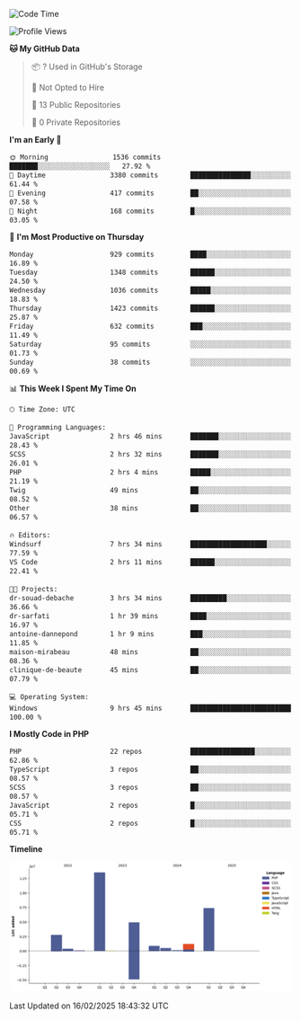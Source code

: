 <!--START_SECTION:waka-->
![Code Time](http://img.shields.io/badge/Code%20Time-2%2C227%20hrs%205%20mins-blue)

![Profile Views](http://img.shields.io/badge/Profile%20Views-0-blue)

**🐱 My GitHub Data** 

> 📦 ? Used in GitHub's Storage 
 > 
> 🚫 Not Opted to Hire
 > 
> 📜 13 Public Repositories 
 > 
> 🔑 0 Private Repositories 
 > 
**I'm an Early 🐤** 

```text
🌞 Morning                1536 commits        ███████░░░░░░░░░░░░░░░░░░   27.92 % 
🌆 Daytime                3380 commits        ███████████████░░░░░░░░░░   61.44 % 
🌃 Evening                417 commits         ██░░░░░░░░░░░░░░░░░░░░░░░   07.58 % 
🌙 Night                  168 commits         █░░░░░░░░░░░░░░░░░░░░░░░░   03.05 % 
```
📅 **I'm Most Productive on Thursday** 

```text
Monday                   929 commits         ████░░░░░░░░░░░░░░░░░░░░░   16.89 % 
Tuesday                  1348 commits        ██████░░░░░░░░░░░░░░░░░░░   24.50 % 
Wednesday                1036 commits        █████░░░░░░░░░░░░░░░░░░░░   18.83 % 
Thursday                 1423 commits        ██████░░░░░░░░░░░░░░░░░░░   25.87 % 
Friday                   632 commits         ███░░░░░░░░░░░░░░░░░░░░░░   11.49 % 
Saturday                 95 commits          ░░░░░░░░░░░░░░░░░░░░░░░░░   01.73 % 
Sunday                   38 commits          ░░░░░░░░░░░░░░░░░░░░░░░░░   00.69 % 
```


📊 **This Week I Spent My Time On** 

```text
🕑︎ Time Zone: UTC

💬 Programming Languages: 
JavaScript               2 hrs 46 mins       ███████░░░░░░░░░░░░░░░░░░   28.43 % 
SCSS                     2 hrs 32 mins       ███████░░░░░░░░░░░░░░░░░░   26.01 % 
PHP                      2 hrs 4 mins        █████░░░░░░░░░░░░░░░░░░░░   21.19 % 
Twig                     49 mins             ██░░░░░░░░░░░░░░░░░░░░░░░   08.52 % 
Other                    38 mins             ██░░░░░░░░░░░░░░░░░░░░░░░   06.57 % 

🔥 Editors: 
Windsurf                 7 hrs 34 mins       ███████████████████░░░░░░   77.59 % 
VS Code                  2 hrs 11 mins       ██████░░░░░░░░░░░░░░░░░░░   22.41 % 

🐱‍💻 Projects: 
dr-souad-debache         3 hrs 34 mins       █████████░░░░░░░░░░░░░░░░   36.66 % 
dr-sarfati               1 hr 39 mins        ████░░░░░░░░░░░░░░░░░░░░░   16.97 % 
antoine-dannepond        1 hr 9 mins         ███░░░░░░░░░░░░░░░░░░░░░░   11.85 % 
maison-mirabeau          48 mins             ██░░░░░░░░░░░░░░░░░░░░░░░   08.36 % 
clinique-de-beaute       45 mins             ██░░░░░░░░░░░░░░░░░░░░░░░   07.79 % 

💻 Operating System: 
Windows                  9 hrs 45 mins       █████████████████████████   100.00 % 
```

**I Mostly Code in PHP** 

```text
PHP                      22 repos            ████████████████░░░░░░░░░   62.86 % 
TypeScript               3 repos             ██░░░░░░░░░░░░░░░░░░░░░░░   08.57 % 
SCSS                     3 repos             ██░░░░░░░░░░░░░░░░░░░░░░░   08.57 % 
JavaScript               2 repos             █░░░░░░░░░░░░░░░░░░░░░░░░   05.71 % 
CSS                      2 repos             █░░░░░░░░░░░░░░░░░░░░░░░░   05.71 % 
```



**Timeline**

![Lines of Code chart](https://raw.githubusercontent.com/tahar-elgunaoui/tahar-elgunaoui/main/assets/bar_graph.png)


 Last Updated on 16/02/2025 18:43:32 UTC
<!--END_SECTION:waka-->
